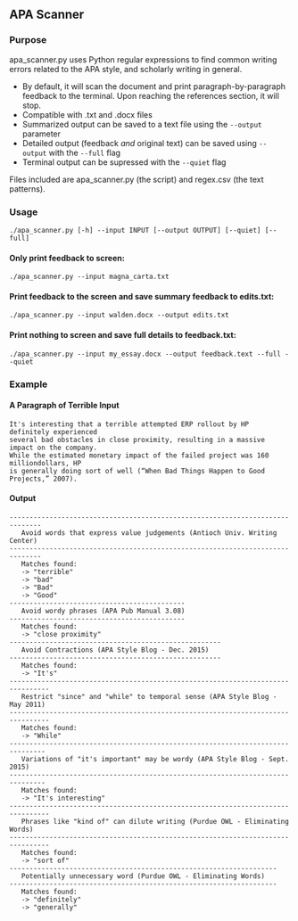 ## APA Scanner

### Purpose
apa_scanner.py uses Python regular expressions to find common writing errors related to the APA style, and scholarly writing in general. 
- By default, it will scan the document and print paragraph-by-paragraph feedback to the terminal. Upon reaching the references section, it will stop.
- Compatible with .txt and .docx files
- Summarized output can be saved to a text file using the `--output` parameter
- Detailed output (feedback *and* original text) can be saved using  `--output` with the `--full` flag
- Terminal output can be supressed with the `--quiet` flag 

Files included are apa_scanner.py (the script) and regex.csv (the text patterns).



### Usage
`./apa_scanner.py [-h] --input INPUT [--output OUTPUT] [--quiet] [--full]`

#### Only print feedback to screen: ####
`./apa_scanner.py --input magna_carta.txt` 

#### Print feedback to the screen and save summary feedback to edits.txt: ####
`./apa_scanner.py --input walden.docx --output edits.txt` 

#### Print nothing to screen and save full details to feedback.txt: ####
`./apa_scanner.py --input my_essay.docx --output feedback.text --full --quiet`

### Example

#### A Paragraph of Terrible Input

```
It's interesting that a terrible attempted ERP rollout by HP definitely experienced 
several bad obstacles in close proximity, resulting in a massive impact on the company.  
While the estimated monetary impact of the failed project was 160 milliondollars, HP 
is generally doing sort of well (“When Bad Things Happen to Good Projects,” 2007). 
```

#### Output

```
------------------------------------------------------------------------------
   Avoid words that express value judgements (Antioch Univ. Writing Center)
------------------------------------------------------------------------------
   Matches found:                  
   -> "terrible"
   -> "bad"
   -> "Bad"
   -> "Good"
--------------------------------------------
   Avoid wordy phrases (APA Pub Manual 3.08)
--------------------------------------------
   Matches found:                  
   -> "close proximity"
-----------------------------------------------------
   Avoid Contractions (APA Style Blog - Dec. 2015)
-----------------------------------------------------
   Matches found:                  
   -> "It's"
--------------------------------------------------------------------------------
   Restrict "since" and "while" to temporal sense (APA Style Blog - May 2011)
--------------------------------------------------------------------------------
   Matches found:                  
   -> "While"
-------------------------------------------------------------------------------
   Variations of "it's important" may be wordy (APA Style Blog - Sept. 2015)
-------------------------------------------------------------------------------
   Matches found:                  
   -> "It's interesting"
--------------------------------------------------------------------------------
   Phrases like "kind of" can dilute writing (Purdue OWL - Eliminating Words)
--------------------------------------------------------------------------------
   Matches found:                  
   -> "sort of"
-------------------------------------------------------------------
   Potentially unnecessary word (Purdue OWL - Eliminating Words)
-------------------------------------------------------------------
   Matches found:                  
   -> "definitely"
   -> "generally"
```
